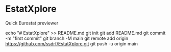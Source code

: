 # EstatXplore
Quick Eurostat previewer







echo "# EstatXplore" >> README.md
git init
git add README.md
git commit -m "first commit"
git branch -M main
git remote add origin https://github.com/ssdrf/EstatXplore.git
git push -u origin main


